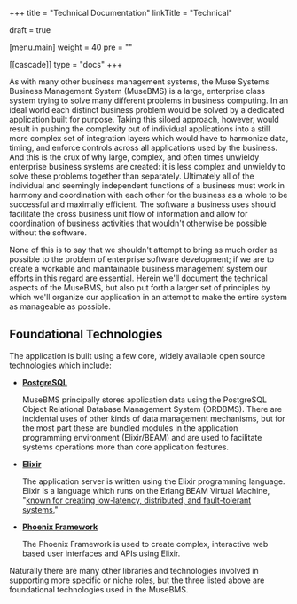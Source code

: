 +++
title = "Technical Documentation"
linkTitle = "Technical"

draft = true

[menu.main]
weight = 40
pre = "<i class='fa-solid fa-book'></i>"

[[cascade]]
type = "docs"
+++

As with many other business management systems, the Muse Systems Business Management System (MuseBMS) is a large, enterprise class system trying to solve many different problems in business computing.  In an ideal world each distinct business problem would be solved by a dedicated application built for purpose.  Taking this siloed approach, however, would result in pushing the complexity out of individual applications into a still more complex set of integration layers which would have to harmonize data, timing, and enforce controls across all applications used by the business.  And this is the crux of why large, complex, and often times unwieldy enterprise business systems are created: it is less complex and unwieldy to solve these problems together than separately.  Ultimately all of the individual and seemingly independent functions of a business must work in harmony and coordination with each other for the business as a whole to be successful and maximally efficient.  The software a business uses should facilitate the cross business unit flow of information and allow for coordination of business activities that wouldn't otherwise be possible without the software.

None of this is to say that we shouldn't attempt to bring as much order as possible to the problem of enterprise software development; if we are to create a workable and maintainable business management system our efforts in this regard are essential.  Herein we'll document the technical aspects of the MuseBMS, but also put forth a larger set of principles by which we'll organize our application in an attempt to make the entire system as manageable as possible.

## Foundational Technologies

The application is built using a few core, widely available open source technologies which include:

  * <a href="https://postgresql.org" target="_blank">__PostgreSQL__</a>

    MuseBMS principally stores application data using the PostgreSQL Object Relational Database Management System (ORDBMS).  There are incidental uses of other kinds of data management mechanisms, but for the most part these are bundled modules in the application programming environment (Elixir/BEAM) and are used to facilitate systems operations more than core application features.

  * <a href="https://elixir-lang.org" target="_blank">__Elixir__</a>

    The application server is written using the Elixir programming language.  Elixir is a language which runs on the Erlang BEAM Virtual Machine, "<a href="https://elixir-lang.org" target="_blank">known for creating low-latency, distributed, and fault-tolerant systems.</a>"

  * <a href="https://phoenixframework.org" target="_blank"> __Phoenix Framework__</a>

    The Phoenix Framework is used to create complex, interactive web based user interfaces and APIs using Elixir.

Naturally there are many other libraries and technologies involved in supporting more specific or niche roles, but the three listed above are foundational technologies used in the MuseBMS.